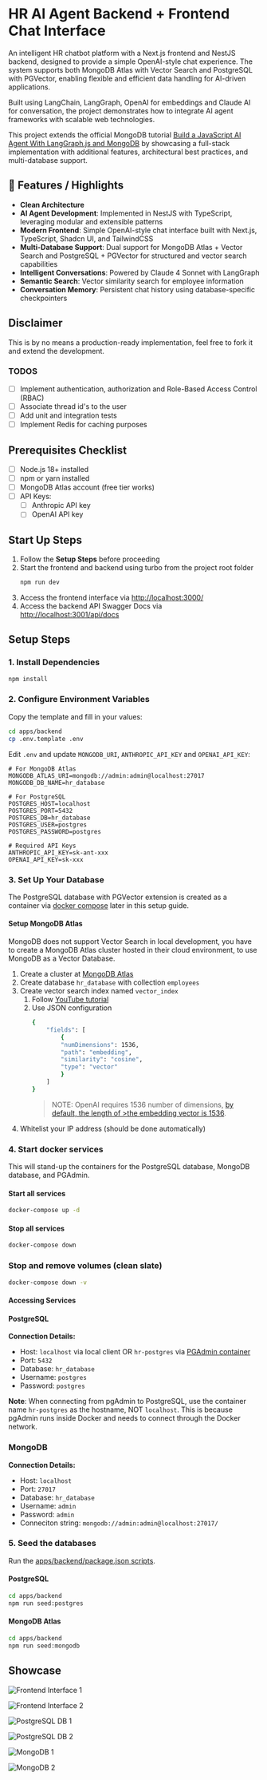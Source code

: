 # HR AI Agent Backend + Frontend Chat Interface

An intelligent HR chatbot platform with a Next.js frontend and NestJS backend, designed to provide a simple OpenAI-style chat experience. The system supports both MongoDB Atlas with Vector Search and PostgreSQL with PGVector, enabling flexible and efficient data handling for AI-driven applications.

Built using LangChain, LangGraph, OpenAI for embeddings and Claude AI for conversation, the project demonstrates how to integrate AI agent frameworks with scalable web technologies.

This project extends the official MongoDB tutorial [Build a JavaScript AI Agent With LangGraph.js and MongoDB](https://youtu.be/qXDrWKVSx1w) by showcasing a full-stack implementation with additional features, architectural best practices, and multi-database support.

## 🚀 Features / Highlights

- **Clean Architecture**
- **AI Agent Development**: Implemented in NestJS with TypeScript, leveraging modular and extensible patterns
- **Modern Frontend**: Simple OpenAI-style chat interface built with Next.js, TypeScript, Shadcn UI, and TailwindCSS
- **Multi-Database Support**: Dual support for MongoDB Atlas + Vector Search and PostgreSQL + PGVector for structured and vector search capabilities
- **Intelligent Conversations**: Powered by Claude 4 Sonnet with LangGraph
- **Semantic Search**: Vector similarity search for employee information
- **Conversation Memory**: Persistent chat history using database-specific checkpointers

## Disclaimer

This is by no means a production-ready implementation, feel free to fork it and extend the development.

### TODOS
- [ ] Implement authentication, authorization and Role-Based Access Control (RBAC)
- [ ] Associate thread id's to the user
- [ ] Add unit and integration tests
- [ ] Implement Redis for caching purposes

## Prerequisites Checklist

- [ ] Node.js 18+ installed
- [ ] npm or yarn installed
- [ ] MongoDB Atlas account (free tier works)
- [ ] API Keys:
  - [ ] Anthropic API key
  - [ ] OpenAI API key

## Start Up Steps
1. Follow the **Setup Steps** before proceeding
2. Start the frontend and backend using turbo from the project root folder
    ```bash
    npm run dev
    ```
3. Access the frontend interface via [http://localhost:3000/](http://localhost:3000/)
4. Access the backend API Swagger Docs via [http://localhost:3001/api/docs](http://localhost:3001/api/docs)

## Setup Steps

### 1. Install Dependencies

```bash
npm install
```

### 2. Configure Environment Variables

Copy the template and fill in your values:

```bash
cd apps/backend
cp .env.template .env
```

Edit `.env` and update `MONGODB_URI`, `ANTHROPIC_API_KEY` and `OPENAI_API_KEY`:

```env
# For MongoDB Atlas
MONGODB_ATLAS_URI=mongodb://admin:admin@localhost:27017
MONGODB_DB_NAME=hr_database

# For PostgreSQL
POSTGRES_HOST=localhost
POSTGRES_PORT=5432
POSTGRES_DB=hr_database
POSTGRES_USER=postgres
POSTGRES_PASSWORD=postgres

# Required API Keys
ANTHROPIC_API_KEY=sk-ant-xxx
OPENAI_API_KEY=sk-xxx
```

### 3. Set Up Your Database

The PostgreSQL database with PGVector extension is created as a container via [docker compose](./docker-compose.yml) later in this setup guide.

#### Setup MongoDB Atlas
MongoDB does not support Vector Search in local development, you have to create a MongoDB Atlas cluster hosted in their cloud environment, to use MongoDB as a Vector Database.

1. Create a cluster at [MongoDB Atlas](https://cloud.mongodb.com)
2. Create database `hr_database` with collection `employees`
3. Create vector search index named `vector_index`
    1. Follow [YouTube tutorial](https://www.youtube.com/watch?v=qXDrWKVSx1w&t=765s)
    2. Use JSON configuration
        ```bash
        {
            "fields": [
                {
                "numDimensions": 1536,
                "path": "embedding",
                "similarity": "cosine",
                "type": "vector"
                }
            ]
        }
        ```
        >NOTE: OpenAI requires 1536 number of dimensions, [by default, the length of >the embedding vector is 1536](https://platform.openai.com/docs/guides/>embeddings#how-to-get-embeddings).
4. Whitelist your IP address (should be done automatically)

### 4. Start docker services
This will stand-up the containers for the PostgreSQL database, MongoDB database, and PGAdmin.

#### Start all services

```bash
docker-compose up -d
```

#### Stop all services

```bash
docker-compose down
```

### Stop and remove volumes (clean slate)

```bash
docker-compose down -v
```

#### Accessing Services

#### PostgreSQL

**Connection Details:**

- Host: `localhost` via local client OR `hr-postgres` via [PGAdmin container](http://localhost:5050/)
- Port: `5432`
- Database: `hr_database`
- Username: `postgres`
- Password: `postgres`

**Note**: When connecting from pgAdmin to PostgreSQL, use the container name `hr-postgres` as the hostname, NOT `localhost`. This is because pgAdmin runs inside Docker and needs to connect through the Docker network.

### MongoDB

**Connection Details:**

- Host: `localhost`
- Port: `27017`
- Database: `hr_database`
- Username: `admin`
- Password: `admin`
- Conneciton string: `mongodb://admin:admin@localhost:27017/`

### 5. Seed the databases
Run the [apps/backend/package.json scripts](./apps/backend/package.json).

#### PostgreSQL
```bash
cd apps/backend
npm run seed:postgres
```

#### MongoDB Atlas
```bash
cd apps/backend
npm run seed:mongodb
```

## Showcase
![Frontend Interface 1](./screenshots/fe-ui-1.png?raw=true "Frontend Interface 1")

![Frontend Interface 2](./screenshots/fe-ui-2.png?raw=true "Frontend Interface 2")

![PostgreSQL DB 1](./screenshots/pg-db-1.png?raw=true "PostgreSQL DB 1")

![PostgreSQL DB 2](./screenshots/pg-db-2.png?raw=true "PostgreSQL DB 2")

![MongoDB 1](./screenshots/mongodb-1.png?raw=true "MongoDB 1")

![MongoDB 2](./screenshots/mongodb-2.png?raw=true "MongoDB 2")